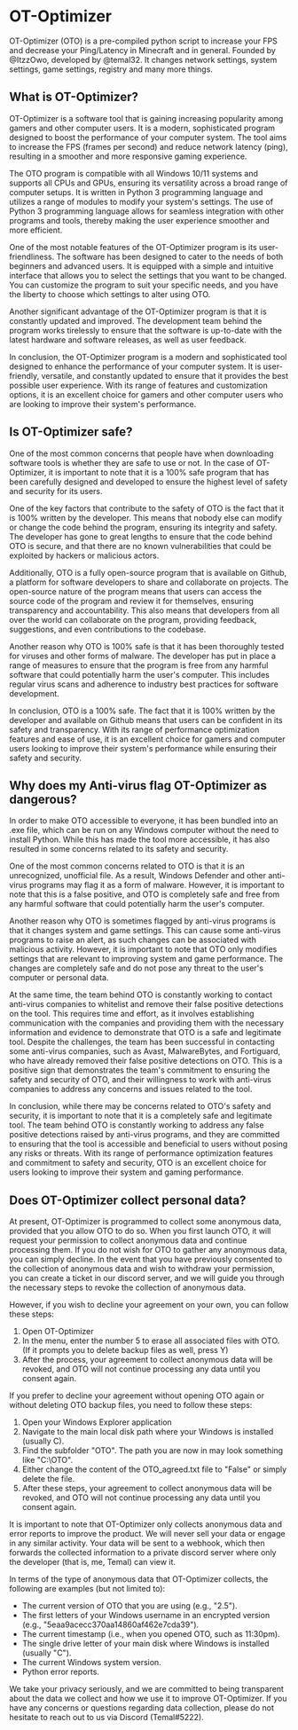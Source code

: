 # OT-Optimizer
OT-Optimizer (OTO) is a pre-compiled python script to increase your FPS and decrease your Ping/Latency in Minecraft and in general. Founded by @ItzzOwo, developed by @temal32.
It changes network settings, system settings, game settings, registry and many more things.

<h2>What is OT-Optimizer?</h2>
<p>OT-Optimizer is a software tool that is gaining increasing popularity among gamers and other computer users. It is a modern, sophisticated program designed to boost the performance of your computer system. The tool aims to increase the FPS (frames per second) and reduce network latency (ping), resulting in a smoother and more responsive gaming experience.

The OTO program is compatible with all Windows 10/11 systems and supports all CPUs and GPUs, ensuring its versatility across a broad range of computer setups. It is written in Python 3 programming language and utilizes a range of modules to modify your system's settings. The use of Python 3 programming language allows for seamless integration with other programs and tools, thereby making the user experience smoother and more efficient.

One of the most notable features of the OT-Optimizer program is its user-friendliness. The software has been designed to cater to the needs of both beginners and advanced users. It is equipped with a simple and intuitive interface that allows you to select the settings that you want to be changed. You can customize the program to suit your specific needs, and you have the liberty to choose which settings to alter using OTO.

Another significant advantage of the OT-Optimizer program is that it is constantly updated and improved. The development team behind the program works tirelessly to ensure that the software is up-to-date with the latest hardware and software releases, as well as user feedback.

In conclusion, the OT-Optimizer program is a modern and sophisticated tool designed to enhance the performance of your computer system. It is user-friendly, versatile, and constantly updated to ensure that it provides the best possible user experience. With its range of features and customization options, it is an excellent choice for gamers and other computer users who are looking to improve their system's performance.</p>
<h2>Is OT-Optimizer safe?</h2>
<p>One of the most common concerns that people have when downloading software tools is whether they are safe to use or not. In the case of OT-Optimizer, it is important to note that it is a 100% safe program that has been carefully designed and developed to ensure the highest level of safety and security for its users.

One of the key factors that contribute to the safety of OTO is the fact that it is 100% written by the developer. This means that nobody else can modify or change the code behind the program, ensuring its integrity and safety. The developer has gone to great lengths to ensure that the code behind OTO is secure, and that there are no known vulnerabilities that could be exploited by hackers or malicious actors.

Additionally, OTO is a fully open-source program that is available on Github, a platform for software developers to share and collaborate on projects. The open-source nature of the program means that users can access the source code of the program and review it for themselves, ensuring transparency and accountability. This also means that developers from all over the world can collaborate on the program, providing feedback, suggestions, and even contributions to the codebase.

Another reason why OTO is 100% safe is that it has been thoroughly tested for viruses and other forms of malware. The developer has put in place a range of measures to ensure that the program is free from any harmful software that could potentially harm the user's computer. This includes regular virus scans and adherence to industry best practices for software development.

In conclusion, OTO is a 100% safe. The fact that it is 100% written by the developer and available on Github means that users can be confident in its safety and transparency. With its range of performance optimization features and ease of use, it is an excellent choice for gamers and computer users looking to improve their system's performance while ensuring their safety and security.</p>
<h2>Why does my Anti-virus flag OT-Optimizer as dangerous?</h2>
<p>In order to make OTO accessible to everyone, it has been bundled into an .exe file, which can be run on any Windows computer without the need to install Python. While this has made the tool more accessible, it has also resulted in some concerns related to its safety and security.

One of the most common concerns related to OTO is that it is an unrecognized, unofficial file. As a result, Windows Defender and other anti-virus programs may flag it as a form of malware. However, it is important to note that this is a false positive, and OTO is completely safe and free from any harmful software that could potentially harm the user's computer.

Another reason why OTO is sometimes flagged by anti-virus programs is that it changes system and game settings. This can cause some anti-virus programs to raise an alert, as such changes can be associated with malicious activity. However, it is important to note that OTO only modifies settings that are relevant to improving system and game performance. The changes are completely safe and do not pose any threat to the user's computer or personal data.

At the same time, the team behind OTO is constantly working to contact anti-virus companies to whitelist and remove their false positive detections on the tool. This requires time and effort, as it involves establishing communication with the companies and providing them with the necessary information and evidence to demonstrate that OTO is a safe and legitimate tool.
Despite the challenges, the team has been successful in contacting some anti-virus companies, such as Avast, MalwareBytes, and Fortiguard, who have already removed their false positive detections on OTO. This is a positive sign that demonstrates the team's commitment to ensuring the safety and security of OTO, and their willingness to work with anti-virus companies to address any concerns and issues related to the tool.

In conclusion, while there may be concerns related to OTO's safety and security, it is important to note that it is a completely safe and legitimate tool. The team behind OTO is constantly working to address any false positive detections raised by anti-virus programs, and they are committed to ensuring that the tool is accessible and beneficial to users without posing any risks or threats. With its range of performance optimization features and commitment to safety and security, OTO is an excellent choice for users looking to improve their system and gaming performance.</p>
<h2>Does OT-Optimizer collect personal data?</h2>
<p>At present, OT-Optimizer is programmed to collect some anonymous data, provided that you allow OTO to do so. When you first launch OTO, it will request your permission to collect anonymous data and continue processing them. If you do not wish for OTO to gather any anonymous data, you can simply decline. In the event that you have previously consented to the collection of anonymous data and wish to withdraw your permission, you can create a ticket in our discord server, and we will guide you through the necessary steps to revoke the collection of anonymous data.

However, if you wish to decline your agreement on your own, you can follow these steps:

1. Open OT-Optimizer
2. In the menu, enter the number 5 to erase all associated files with OTO. (If it prompts you to delete backup files as well, press Y)
3. After the process, your agreement to collect anonymous data will be revoked, and OTO will not continue processing any data until you consent again.

If you prefer to decline your agreement without opening OTO again or without deleting OTO backup files, you need to follow these steps:

1. Open your Windows Explorer application
2. Navigate to the main local disk path where your Windows is installed (usually C).
3. Find the subfolder "OTO". The path you are now in may look something like "C:\OTO".
4. Either change the content of the OTO_agreed.txt file to "False" or simply delete the file.
5. After these steps, your agreement to collect anonymous data will be revoked, and OTO will not continue processing any data until you consent again.

It is important to note that OT-Optimizer only collects anonymous data and error reports to improve the product. We will never sell your data or engage in any similar activity. Your data will be sent to a webhook, which then forwards the collected information to a private discord server where only the developer (that is, me, Temal) can view it.

In terms of the type of anonymous data that OT-Optimizer collects, the following are examples (but not limited to):

- The current version of OTO that you are using (e.g., "2.5").
- The first letters of your Windows username in an encrypted version (e.g., "5eaa9acecc370aa14860af462e7cda39").
- The current timestamp (i.e., when you opened OTO, such as 11:30pm).
- The single drive letter of your main disk where Windows is installed (usually "C").
- The current Windows system version.
- Python error reports.

We take your privacy seriously, and we are committed to being transparent about the data we collect and how we use it to improve OT-Optimizer. If you have any concerns or questions regarding data collection, please do not hesitate to reach out to us via Discord (Temal#5222).</p>
